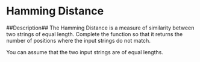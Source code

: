 Hamming Distance
======

##Description##
The Hamming Distance is a measure of similarity between two strings of equal
length. Complete the function so that it returns the number of positions where
the input strings do not match.

You can assume that the two input strings are of equal lengths.
